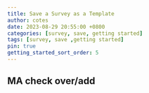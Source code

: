 ```yaml
---
title: Save a Survey as a Template
author: cotes
date: 2023-08-29 20:55:00 +0800
categories: [survey, save, getting started]
tags: [survey, save ,getting started]
pin: true
getting_started_sort_order: 5
---
```


## MA check over/add